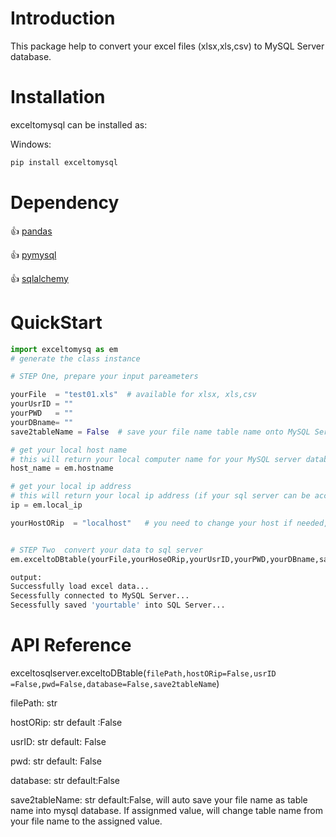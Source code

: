# Introduction

This package help to convert your excel files (xlsx,xls,csv) to MySQL Server database.

# Installation

exceltomysql can be installed as:

Windows:

```python
pip install exceltomysql
```

# Dependency

👍   [pandas](https://pandas.pydata.org/)

👍   [pymysql](http://www.pymssql.org/)

👍   [sqlalchemy](https://www.sqlalchemy.org/)

# QuickStart

```python
import exceltomysq as em
# generate the class instance

# STEP One, prepare your input pareameters

yourFile  = "test01.xls"  # available for xlsx, xls,csv
yourUsrID = ""
yourPWD   = ""
yourDBname= ""
save2tableName = False  # save your file name table name onto MySQL Server or A string like: "test"

# get your local host name
# this will return your local computer name for your MySQL server database
host_name = em.hostname   

# get your local ip address 
# this will return your local ip address (if your sql server can be accessed by DNS)
ip = em.local_ip  

yourHostORip  = "localhost"   # you need to change your host if needed, dns: local ip address


# STEP Two  convert your data to sql server
em.exceltoDBtable(yourFile,yourHoseORip,yourUsrID,yourPWD,yourDBname,save2tableName)


```

```python
output:
Successfully load excel data...
Secessfully connected to MySQL Server...
Secessfully saved 'yourtable' into SQL Server...
```

# API Reference

exceltosqlserver.exceltoDBtable(`filePath,hostORip=False,usrID =False,pwd=False,database=False,save2tableName`)

filePath: str

hostORip: str  default :False

usrID: str  default: False

pwd: str   default: False

database: str  default:False

save2tableName: str   default:False, will auto save your file name as table name  into mysql database. If assignmed value, will change table name from your file name to the assigned value.
